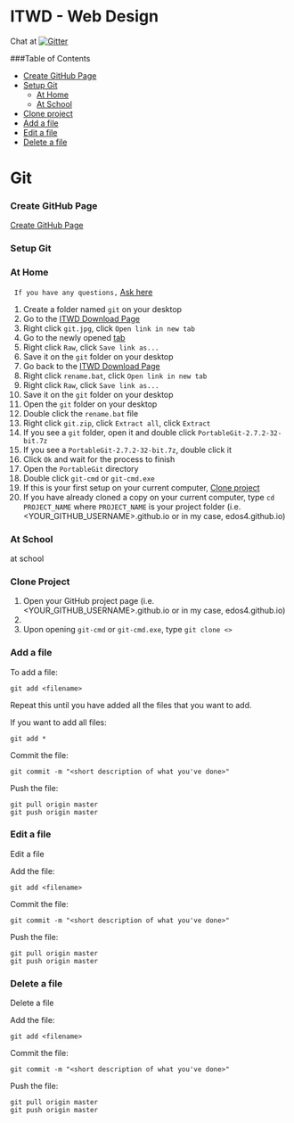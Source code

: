 # ITWD - Web Design

Chat at   [![Gitter](https://badges.gitter.im/edos4/itwd.svg)](https://gitter.im/edos4/itwd?utm_source=badge&utm_medium=badge&utm_campaign=pr-badge&utm_content=badge)

###Table of Contents
  * [Create GitHub Page](#create-github-page)
  * [Setup Git](#setup-git)
    * [At Home](#at-home)
    * [At School](#at-school)
  * [Clone project](#clone-project)
  * [Add a file](#add-a-file)
  * [Edit a file](#edit-a-file)
  * [Delete a file](#delete-a-file)

# Git

### Create GitHub Page
[Create GitHub Page](https://pages.github.com/)

### Setup Git

### At Home
`` If you have any questions,`` [Ask here](https://gitter.im/edos4/itwd) 

1. Create a folder named `git` on your desktop
2. Go to the [ITWD Download Page](https://github.com/edos4/itwd/tree/master/Downloads)
2. Right click `git.jpg`, click `Open link in new tab`
3. Go to the newly opened [tab](https://github.com/edos4/itwd/blob/master/Downloads/git.jpg)
4. Right click `Raw`, click `Save link as...`
5. Save it on the `git` folder on your desktop
6. Go back to the [ITWD Download Page](https://github.com/edos4/itwd/tree/master/Downloads)
7. Right click `rename.bat`, click `Open link in new tab`
8. Right click `Raw`, click `Save link as...`
9. Save it on the `git` folder on your desktop
10. Open the `git` folder on your desktop
11. Double click the `rename.bat` file
12. Right click `git.zip`, click `Extract all`, click `Extract`
13. If you see a `git` folder, open it and double click `PortableGit-2.7.2-32-bit.7z`
14. If you see a `PortableGit-2.7.2-32-bit.7z`, double click it
15. Click `Ok` and wait for the process to finish
16. Open the `PortableGit` directory
17. Double click `git-cmd` or `git-cmd.exe`
18. If this is your first setup on your current computer, [Clone project](#clone-project)
19. If you have already cloned a copy on your current computer, type `cd PROJECT_NAME` where `PROJECT_NAME` is your project folder (i.e. <YOUR_GITHUB_USERNAME>.github.io or in my case, edos4.github.io)
 
### At School
at school

### Clone Project
1. Open your GitHub project page (i.e. <YOUR_GITHUB_USERNAME>.github.io or in my case, edos4.github.io)
2. 
3. Upon opening `git-cmd` or `git-cmd.exe`, type `git clone <>`

### Add a file

To add a file: 
```
git add <filename>
```

Repeat this until you have added all the files that you want to add. 

If you want to add all files: 
```
git add *
```

Commit the file:
```
git commit -m "<short description of what you've done>"
```

Push the file:
```
git pull origin master
git push origin master
```

### Edit a file

Edit a file

Add the file:
```
git add <filename>
```

Commit the file:
```
git commit -m "<short description of what you've done>"
```

Push the file:
```
git pull origin master
git push origin master
```

### Delete a file

Delete a file

Add the file:
```
git add <filename>
```

Commit the file:
```
git commit -m "<short description of what you've done>"
```

Push the file:
```
git pull origin master
git push origin master
```
